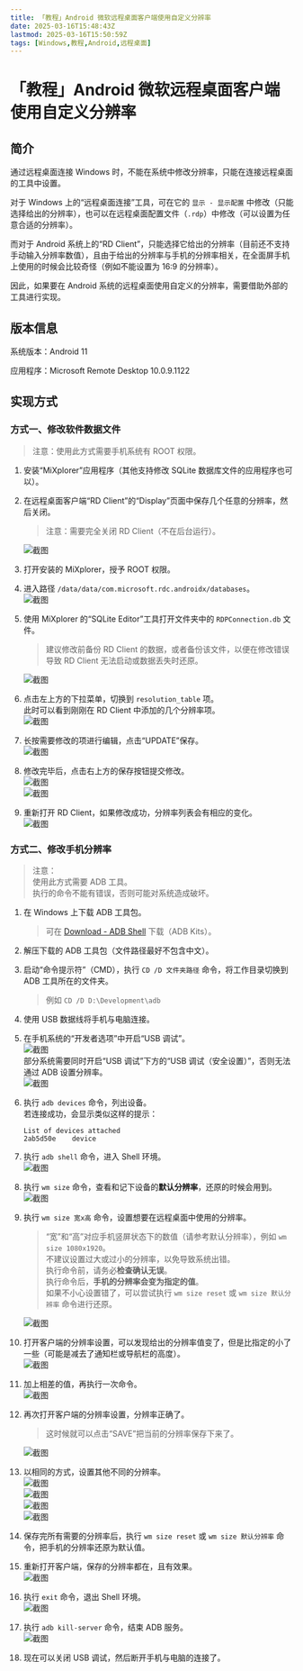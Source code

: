```yaml
---
title: 「教程」Android 微软远程桌面客户端使用自定义分辨率
date: 2025-03-16T15:48:43Z
lastmod: 2025-03-16T15:50:59Z
tags: [Windows,教程,Android,远程桌面]
---
```


# 「教程」Android 微软远程桌面客户端使用自定义分辨率

## 简介

通过远程桌面连接 Windows 时，不能在系统中修改分辨率，只能在连接远程桌面的工具中设置。

对于 Windows 上的“远程桌面连接”工具，可在它的 `显示 - 显示配置` 中修改（只能选择给出的分辨率），也可以在远程桌面配置文件（`.rdp`）中修改（可以设置为任意合适的分辨率）。

而对于 Android 系统上的“RD Client”，只能选择它给出的分辨率（目前还不支持手动输入分辨率数值），且由于给出的分辨率与手机的分辨率相关，在全面屏手机上使用的时候会比较奇怪（例如不能设置为 16:9 的分辨率）。

因此，如果要在 Android 系统的远程桌面使用自定义的分辨率，需要借助外部的工具进行实现。

## 版本信息

系统版本：Android 11

应用程序：Microsoft Remote Desktop 10.0.9.1122

## 实现方式

### 方式一、修改软件数据文件

> 注意：使用此方式需要手机系统有 ROOT 权限。

1. 安装“MiXplorer”应用程序（其他支持修改 SQLite 数据库文件的应用程序也可以）。
2. 在远程桌面客户端“RD Client”的“Display”页面中保存几个任意的分辨率，然后关闭。

    > 注意：需要完全关闭 RD Client（不在后台运行）。
    >

    ![截图](assets/network-asset-1_01_rdc_add-20250316154915-1rwvoe6.png "截图")
3. 打开安装的 MiXplorer，授予 ROOT 权限。
4. 进入路径 `/data/data/com.microsoft.rdc.androidx/databases`。  
    ​![截图](assets/network-asset-1_02_file_path-20250316154915-w3z5ov1.png "截图")
5. 使用 MiXplorer 的“SQLite Editor”工具打开文件夹中的 `RDPConnection.db` 文件。

    > 建议修改前备份 RD Client 的数据，或者备份该文件，以便在修改错误导致 RD Client 无法启动或数据丢失时还原。
    >

    ![截图](assets/network-asset-1_03_open-20250316154916-m1ql94t.png "截图")
6. 点击左上方的下拉菜单，切换到 `resolution_table` 项。  
    此时可以看到刚刚在 RD Client 中添加的几个分辨率项。  
    ​![截图](assets/network-asset-1_04_table-20250316154916-4boacd2.png "截图")
7. 长按需要修改的项进行编辑，点击“UPDATE”保存。  
    ​![截图](assets/network-asset-1_05_edit-20250316154916-mi3bpb0.png "截图")
8. 修改完毕后，点击右上方的保存按钮提交修改。  
    ​![截图](assets/network-asset-1_06_table-20250316154916-oumzuck.png "截图")  
    ​![截图](assets/network-asset-1_07_save-20250316154916-erjngl0.png "截图")
9. 重新打开 RD Client，如果修改成功，分辨率列表会有相应的变化。  
    ​![截图](assets/network-asset-1_08_rdc-20250316154916-rq1ymj0.png "截图")

### 方式二、修改手机分辨率

> 注意：  
> 使用此方式需要 ADB 工具。  
> 执行的命令不能有错误，否则可能对系统造成破坏。

1. 在 Windows 上下载 ADB 工具包。

    > 可在 [Download - ADB Shell](https://adbshell.com/downloads) 下载（ADB Kits）。
    >
2. 解压下载的 ADB 工具包（文件路径最好不包含中文）。
3. 启动“命令提示符”（CMD），执行 `CD /D 文件夹路径` 命令，将工作目录切换到 ADB 工具所在的文件夹。

    > 例如 `CD /D D:\Development\adb`​
    >
4. 使用 USB 数据线将手机与电脑连接。
5. 在手机系统的“开发者选项”中开启“USB 调试”。  
    ​![截图](assets/network-asset-2_01_usb_debug-20250316154917-fs17zfl.jpg "截图")  
    部分系统需要同时开启“USB 调试”下方的“USB 调试（安全设置）”，否则无法通过 ADB 设置分辨率。  
    ​![截图](assets/network-asset-2_02_security-20250316154917-q49buyt.png "截图")
6. 执行 `adb devices` 命令，列出设备。  
    若连接成功，会显示类似这样的提示：

    ```text
    List of devices attached
    2ab5d50e    device
    ```
7. 执行 `adb shell` 命令，进入 Shell 环境。  
    ​![截图](assets/network-asset-2_03_adb_shell-20250316154917-0wv5gpl.png "截图")
8. 执行 `wm size` 命令，查看和记下设备的**默认分辨率**，还原的时候会用到。  
    ​![截图](assets/network-asset-2_04_original_size-20250316154917-xxth547.png "截图")
9. 执行 `wm size 宽x高` 命令，设置想要在远程桌面中使用的分辨率。

    > “宽”和“高”对应手机竖屏状态下的数值（请参考默认分辨率），例如 `wm size 1080x1920`。  
    > 不建议设置过大或过小的分辨率，以免导致系统出错。  
    > 执行命令前，请务必**检查确认无误**。  
    > 执行命令后，**手机的分辨率会变为指定的值**。  
    > 如果不小心设置错了，可以尝试执行 `wm size reset` 或 `wm size 默认分辨率` 命令进行还原。
    >

    ![截图](assets/network-asset-2_05_1_wm_size-20250316154917-ilz94fw.png "截图")
10. 打开客户端的分辨率设置，可以发现给出的分辨率值变了，但是比指定的小了一些（可能是减去了通知栏或导航栏的高度）。  
     ​![截图](assets/network-asset-2_05_2_app-20250316154917-exmw091.jpg "截图")
11. 加上相差的值，再执行一次命令。  
     ​![截图](assets/network-asset-2_06_1_wm_size-20250316154917-v7fhuau.png "截图")
12. 再次打开客户端的分辨率设置，分辨率正确了。

     > 这时候就可以点击“SAVE”把当前的分辨率保存下来了。
     >

     ![截图](assets/network-asset-2_06_2_app-20250316154917-depr27t.jpg "截图")
13. 以相同的方式，设置其他不同的分辨率。  
     ​![截图](assets/network-asset-2_07_1_wm_size-20250316154917-os3tftw.png "截图")  
     ​![截图](assets/network-asset-2_07_2_app-20250316154918-oseljk6.jpg "截图")  
     ​![截图](assets/network-asset-2_08_1_wm_size-20250316154918-s58a8az.png "截图")  
     ​![截图](assets/network-asset-2_08_2_app-20250316154918-28ql07i.jpg "截图")
14. 保存完所有需要的分辨率后，执行 `wm size reset` 或 `wm size 默认分辨率` 命令，把手机的分辨率还原为默认值。
15. 重新打开客户端，保存的分辨率都在，且有效果。  
     ​![截图](assets/network-asset-2_09_app-20250316154918-8s0r8ec.jpg "截图")
16. 执行 `exit` 命令，退出 Shell 环境。  
     ​![截图](assets/network-asset-2_10_exit-20250316154918-nu3c97e.png "截图")
17. 执行 `adb kill-server` 命令，结束 ADB 服务。  
     ​![截图](assets/network-asset-2_11_kill_server-20250316154918-o1l309g.png "截图")
18. 现在可以关闭 USB 调试，然后断开手机与电脑的连接了。

‍
